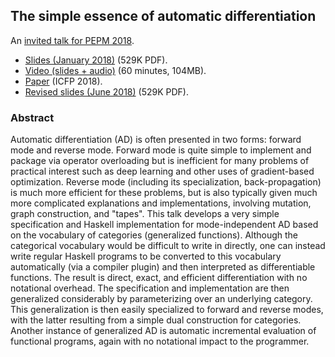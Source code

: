 ## The simple essence of automatic differentiation

An [invited talk for PEPM 2018](https://popl18.sigplan.org/track/PEPM-2018#Invited-Talks).

*   [Slides (January 2018)](http://conal.net/talks/essence-of-automatic-differentiation-2018-01.pdf) (529K PDF).
*   [Video (slides + audio)](https://youtu.be/Shl3MtWGu18) (60 minutes, 104MB).
*   [Paper](http://conal.net/papers/essence-of-ad/) (ICFP 2018).
*   [Revised slides (June 2018)](http://conal.net/talks/essence-of-automatic-differentiation-2018-06.pdf) (529K PDF).

### Abstract

Automatic differentiation (AD) is often presented in two forms: forward mode and reverse mode.
Forward mode is quite simple to implement and package via operator overloading but is inefficient for many problems of practical interest such as deep learning and other uses of gradient-based optimization.
Reverse mode (including its specialization, back-propagation) is much more efficient for these problems, but is also typically given much more complicated explanations and implementations, involving mutation, graph construction, and "tapes".
This talk develops a very simple specification and Haskell implementation for mode-independent AD based on the vocabulary of categories (generalized functions).
Although the categorical vocabulary would be difficult to write in directly, one can instead write regular Haskell programs to be converted to this vocabulary automatically (via a compiler plugin) and then interpreted as differentiable functions.
The result is direct, exact, and efficient differentiation with no notational overhead.
The specification and implementation are then generalized considerably by parameterizing over an underlying category.
This generalization is then easily specialized to forward and reverse modes, with the latter resulting from a simple dual construction for categories.
Another instance of generalized AD is automatic incremental evaluation of functional programs, again with no notational impact to the programmer.

